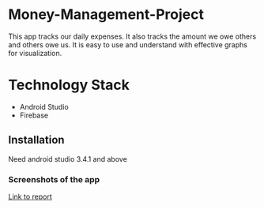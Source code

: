 # Money-Management-Project
This app tracks our daily expenses.
It also tracks the amount we owe others and others owe us. 
It is easy to use and understand with effective graphs for visualization.

# Technology Stack
  - Android Studio
  - Firebase 
  
## Installation
Need android studio 3.4.1 and above

### Screenshots of the app
[Link to report](https://github.com/Srush-Ray/Money-Management-Project-app-/blob/master/MONEY%20MAP.pdf)
